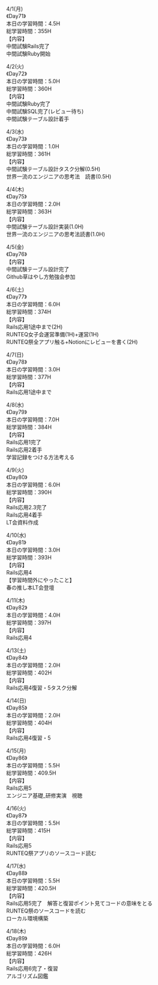 4/1(月)<br>
《Day71》<br>
本日の学習時間：4.5H<br>
総学習時間：355H<br>
【内容】<br>
中間試験Rails完了<br>
中間試験Ruby開始<br>

4/2(火)<br>
《Day72》<br>
本日の学習時間：5.0H<br>
総学習時間：360H<br>
【内容】<br>
中間試験Ruby完了<br>
中間試験SQL完了(レビュー待ち)<br>
中間試験テーブル設計着手<br>

4/3(水)<br>
《Day73》<br>
本日の学習時間：1.0H<br>
総学習時間：361H<br>
【内容】<br>
中間試験テーブル設計タスク分解(0.5H)<br>
世界一流のエンジニアの思考法　読書(0.5H)<br>

4/4(木)<br>
《Day75》<br>
本日の学習時間：2.0H<br>
総学習時間：363H<br>
【内容】<br>
中間試験テーブル設計実装(1.0H)<br>
世界一流のエンジニアの思考法読書(1.0H)<br>

4/5(金)<br>
《Day76》<br>
【内容】<br>
中間試験テーブル設計完了<br>
Github草はやし方勉強会参加<br>

4/6(土)<br>
《Day77》<br>
本日の学習時間：6.0H<br>
総学習時間：374H<br>
【内容】<br>
Rails応用1途中まで(2H)<br>
RUNTEQ女子会運営準備(1H)+運営(1H)<br>
RUNTEQ祭全アプリ触る+Notionにレビューを書く(2H)<br>

4/7(日)<br>
《Day78》<br>
本日の学習時間：3.0H<br>
総学習時間：377H<br>
【内容】<br>
Rails応用1途中まで<br>

4/8(水)<br>
《Day79》<br>
本日の学習時間：7.0H<br>
総学習時間：384H<br>
【内容】<br>
Rails応用1完了<br>
Rails応用2着手<br>
学習記録をつける方法考える<br>

4/9(火)<br>
《Day80》<br>
本日の学習時間：6.0H<br>
総学習時間：390H<br>
【内容】<br>
Rails応用2.3完了<br>
Rails応用4着手<br>
LT会資料作成<br>

4/10(水)<br>
《Day81》<br>
本日の学習時間：3.0H<br>
総学習時間：393H<br>
【内容】<br>
Rails応用4<br>
【学習時間外にやったこと】<br>
春の推し本LT会登壇<br>

4/11(木)<br>
《Day82》<br>
本日の学習時間：4.0H<br>
総学習時間：397H<br>
【内容】<br>
Rails応用4<br>

4/13(土)<br>
《Day84》<br>
本日の学習時間：2.0H<br>
総学習時間：402H<br>
【内容】<br>
Rails応用4復習・5タスク分解<br>

4/14(日)<br>
《Day85》<br>
本日の学習時間：2.0H<br>
総学習時間：404H<br>
【内容】<br>
Rails応用4復習・5<br>

4/15(月)<br>
《Day86》<br>
本日の学習時間：5.5H<br>
総学習時間：409.5H<br>
【内容】<br>
Rails応用5<br>
エンジニア基礎_研修実演　視聴<br>

4/16(火)<br>
《Day87》<br>
本日の学習時間：5.5H<br>
総学習時間：415H<br>
【内容】<br>
Rails応用5<br>
RUNTEQ祭アプリのソースコード読む<br>

4/17(水)<br>
《Day88》<br>
本日の学習時間：5.5H<br>
総学習時間：420.5H<br>
【内容】<br>
Rails応用5完了　解答と復習ポイント見てコードの意味をとる<br>
RUNTEQ祭のソースコードを読む<br>
ローカル環境構築<br>

4/18(木)<br>
《Day89》<br>
本日の学習時間：6.0H<br>
総学習時間：426H<br>
【内容】<br>
Rails応用6完了・復習<br>
アルゴリズム図鑑<br>